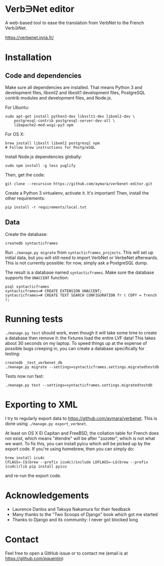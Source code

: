 Verb∋Net editor
===============

A web-based tool to ease the translation from VerbNet to the French Verb∋Net.

https://verbenet.inria.fr/

Installation
============

Code and dependencies
--------------------

Make sure all dependencies are installed. That means Python 3 and
development files, libxml2 and libxslt1 development files, PostgreSQL
contrib modules and development files, and Node.js.

For Ubuntu:

    sudo apt-get install python3-dev libxslt1-dev libxml2-dev \
        postgresql-contrib postgresql-server-dev-all \
        libapache2-mod-wsgi-py3 npm

For OS X:

    brew install libxslt libxml2 postgresql npm
    # Follow brew instructions for PostgreSQL

Install Node.js dependencies globally:

    sudo npm install -g less yuglify

Then, get the code:

    git clone --recursive https://github.com/aymara/verbenet-editor.git

Create a Python 3 virtualenv, activate it. It's important! Then,
install the other requirements:

    pip install -r requirements/local.txt

Data
----

Create the database:

    createdb syntacticframes

Run `./manage.py migrate` from `syntacticframes_projects`. This will
set up initial data, but you will still need to import VerbNet or
VerbeNet afterwards. This is not currently possible: for now, simply
ask a PostgreSQL dump.

The result is a database named `syntacticframes`. Make sure the
database supports the `UNACCENT` function:

    psql syntacticframes
    syntacticframes=# CREATE EXTENSION UNACCENT;
    syntacricframes=# CREATE TEXT SEARCH CONFIGURATION fr ( COPY = french );


Running tests
=============

`./manage.py test` should work, even though it will take some time to
create a database then remove it: the fixtures load the entire LVF
data! This takes about 30 seconds on my laptop. To speed things up at
the expense of possible bugs creeping in, you can create a database
specifically for testing:

    createdb _test_verbenet_db
    ./manage.py migrate --settings=syntacticframes.settings.migratedtestdb

Tests now run fast:

    ./manage.py test --settings=syntacticframes.settings.migratedtestdb


Exporting to XML
================

I try to regularly export data to https://github.com/aymara/verbenet.
This is done using `./manage.py export_verbnet`.

At least on OS X El Capitan and FreeBSD, the collation table for
French does not exist, which means "étendre" will be after "zozoter",
which is not what we want. To fix this, you can install pyicu which
will be picked up by the export code. If you're using homebrew, then
you can simply do:

    brew install icu4c
    CFLAGS=-I$(brew --prefix icu4c)/include LDFLAGS=-L$(brew --prefix icu4c)/lib pip install pyicu

and re-run the export code.

Acknowledgements
================

  - Laurence Danlos and Takuya Nakamura for their feedback
  - Many thanks to the "Two Scoops of Django" book which got me
    started
  - Thanks to Django and its community: I never got blocked long

Contact
=======

Feel free to open a GitHub issue or to contact me
(email is at https://github.com/pquentin)
